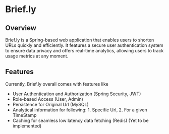 # Brief.ly

## Overview
Brief.ly is a Spring-based web application that enables users to shorten URLs quickly and efficiently. It features a 
secure user authentication system to ensure data privacy and offers real-time analytics, allowing users to track usage 
metrics at any moment.

## Features
Currently, Brief.ly overall comes with features like
- User Authentication and Authorization (Spring Security, JWT)
- Role-based Access (User, Admin)
- Persistence for Original Url (MySQL)
- Analytical information for following: 1. Specific Url, 2. For a given TimeStamp
- Caching for seamless low latency data fetching (Redis) (Yet to be implemented)